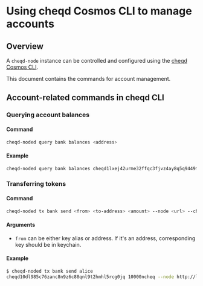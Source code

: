# Using cheqd Cosmos CLI to manage accounts

## Overview

A `cheqd-node` instance can be controlled and configured using the [cheqd Cosmos CLI](README.md).

This document contains the commands for account management.

## Account-related commands in cheqd CLI

### Querying account balances

#### Command

```bash
cheqd-noded query bank balances <address>
```

#### Example

```bash
cheqd-noded query bank balances cheqd1lxej42urme32ffqc3fjvz4ay8q5q9449f06t4v
```

### Transferring tokens

#### Command

```bash
cheqd-noded tx bank send <from> <to-address> <amount> --node <url> --chain-id <chain> --fees <fee>
```

#### Arguments

* `from` can be either key alias or address. If it's an address, corresponding key should be in keychain.

#### Example

```bash
$ cheqd-noded tx bank send alice 
cheqd10dl985c76zanc8n9z6c88qnl9t2hmhl5rcg0jq 10000ncheq --node http://localhost:26657 --chain-id cheqd --fees 50ncheq
```
